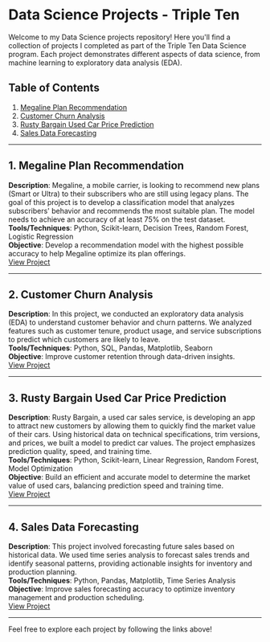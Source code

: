 # Data Science Projects - Triple Ten

Welcome to my Data Science projects repository! Here you'll find a collection of projects I completed as part of the Triple Ten Data Science program. Each project demonstrates different aspects of data science, from machine learning to exploratory data analysis (EDA).

## Table of Contents
1. [Megaline Plan Recommendation](#megaline-plan-recommendation)
2. [Customer Churn Analysis](#customer-churn-analysis)
3. [Rusty Bargain Used Car Price Prediction](#rusty-bargain-used-car-price-prediction)
4. [Sales Data Forecasting](#sales-data-forecasting)

---

## 1. Megaline Plan Recommendation
**Description**: Megaline, a mobile carrier, is looking to recommend new plans (Smart or Ultra) to their subscribers who are still using legacy plans. The goal of this project is to develop a classification model that analyzes subscribers' behavior and recommends the most suitable plan. The model needs to achieve an accuracy of at least 75% on the test dataset.  
**Tools/Techniques**: Python, Scikit-learn, Decision Trees, Random Forest, Logistic Regression  
**Objective**: Develop a recommendation model with the highest possible accuracy to help Megaline optimize its plan offerings.  
[View Project](#)

---

## 2. Customer Churn Analysis
**Description**: In this project, we conducted an exploratory data analysis (EDA) to understand customer behavior and churn patterns. We analyzed features such as customer tenure, product usage, and service subscriptions to predict which customers are likely to leave.  
**Tools/Techniques**: Python, SQL, Pandas, Matplotlib, Seaborn  
**Objective**: Improve customer retention through data-driven insights.  
[View Project](#)  

---

## 3. Rusty Bargain Used Car Price Prediction
**Description**: Rusty Bargain, a used car sales service, is developing an app to attract new customers by allowing them to quickly find the market value of their cars. Using historical data on technical specifications, trim versions, and prices, we built a model to predict car values. The project emphasizes prediction quality, speed, and training time.  
**Tools/Techniques**: Python, Scikit-learn, Linear Regression, Random Forest, Model Optimization  
**Objective**: Build an efficient and accurate model to determine the market value of used cars, balancing prediction speed and training time.  
[View Project](#)

---

## 4. Sales Data Forecasting
**Description**: This project involved forecasting future sales based on historical data. We used time series analysis to forecast sales trends and identify seasonal patterns, providing actionable insights for inventory and production planning.  
**Tools/Techniques**: Python, Pandas, Matplotlib, Time Series Analysis  
**Objective**: Improve sales forecasting accuracy to optimize inventory management and production scheduling.  
[View Project](#)

---

Feel free to explore each project by following the links above!
